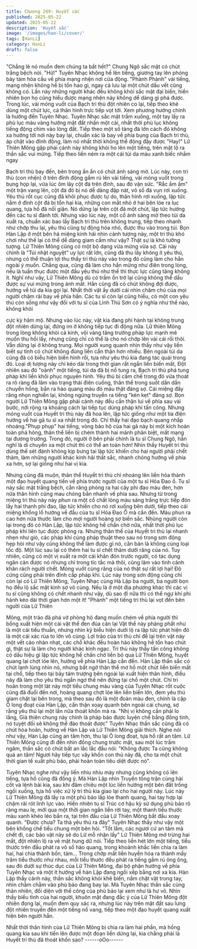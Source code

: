 ```yaml
---
title: Chương 269: Huyết sắc
published: 2025-05-22
updated: 2025-05-22
description: 'Huyết sắc'
image: '/images/han-li/cover/'
tags: [HanLi]
category: HanLi
draft: false
---
```


"Chẳng lẻ nó muốn đem chúng ta bắt hết?" Chung Ngô sắc mặt
có chút trắng bệch nói.
"Hừ!"
Tuyên Nhạc không hề lên tiếng, giương tay lên phóng bảy tám
hỏa cầu về phía mạng nhện nơi cửa động.
"Phành Phành" vài tiếng, mạng nhện không hề bị tổn hao gì, ngay
cả lưu lại một chút dấu vết cũng không có.
Lần này những người khác đều không khỏi sắc mặt đại biến, hiển
nhiên bọn họ cũng hiểu được mạng nhện này không dể dàng gì
phá được.
Trong lúc, vài móng vuốt của Bạch tri thù đột nhiên co lại, tiếp
theo khẻ dùng một chút lực, cả thân hình trực tiếp vọt tới. Xem
phương hướng chính là hướng đến Tuyên Nhạc.
Tuyên Nhạc sắc mặt trầm xuống, một tay lấy ra phù lục màu vàng
hướng mặt đất nhấn một cái, nhất thời phù lục không tiếng động
chìm vào lòng đất.
Tiếp theo một số tảng đá lớn cách đó không xa hướng tới nơi này
bay lại, chuẩn xác là bay về phía bụng của Bạch tri thù, áp chặt
vào đỉnh động, làm nó nhất thời không thể động đậy được
"Hay!"
Lữ Thiên Mông gặp phải cảnh này không khỏi ho lên một tiếng,
trên mặt lộ ra thần sắc vui mừng.
Tiếp theo liền ném ra một cái túi da màu xanh biếc nhắm ngay

Bạch tri thù bay đến, bên trong ẩn ẩn có chút ánh sáng mờ.
Lúc này, con tri thù (con nhện) ở trên đỉnh động gầm rú lên vài
tiếng, vài móng vuốt trong bụng họp lại, vừa lúc ôm lây cột đá trên
đỉnh, sau đó vận sức.
"Rắc ầm ầm" một trận vang lên, cột đá đó bị nó dễ dàng đập nát,
vô số đá vụn rơi xuống.
Yêu thú rốt cục cũng đã khôi phục được tự do, thân hình rơi
xuống, lập tức nằm ở đỉnh cột đá bị tổn hại kia, những con mắt
nhỏ ở hai bên lóe ra lục quang, tựa hồ đã nổi giận.
Nó dừng lại trên cột đá một chút, lập tức hướng đến các tu sĩ
đánh tới.
Nhưng vào lúc này, một cổ ánh sáng mờ theo túi da xuất ra,
chuẩn xác bao lấy Bạch tri thù trên không trung, tiếp theo nhanh
như chớp thu lại, yêu thú cũng tự động hóa nhỏ, được thu vào
trong túi.
Bọn Hàn Lập ở một bên há miệng kinh hãi nhìn cảnh tượng này,
một tri thù khó chơi như thế lại có thể dể dàng giam cầm như
vậy? Thật sự là khó tưởng tượng.
Lữ Thiên Mông cũng có một bộ dạng vừa mừng vừa sợ.
Cái này chính là "Túi nhật nguyệt" uy lực rất lớn, cũng đã thu lấy
không ít yêu thú, nhưng có thể thuận lợi thu thấy tri thù này vào
trong đó cũng làm cho hắn ngoài ý muốn. Chẳng qua, cũng đã
làm cho hắn mừng như điên trong lòng, nếu là tuần thục được
một đầu yêu thú như thế thì thực lực cũng tăng không ít.
Nghĩ như vây, Lữ Thiên Mông dù có trầm ổn trở lại cũng không
thể dấu được sự vui mừng trong ánh mắt. Hắn cũng đã có chút
không đợi được, hướng về túi da kia gọi lại. Nhất thời vật ấy dưới
cái nhìn chăm chú của mọi người chậm rãi bay về phía hắn.
Các tu sĩ còn lại cũng hiểu, có một con yêu thú còn sống như vậy
đối với tu sĩ của Linh Thú Sơn có ý nghĩa như thế nào, không khỏi

cực kỳ hâm mộ. Nhưng vào lúc này, vật kia đang phi hành tại
không trung đột nhiên dừng lại, đứng im ở không tiếp tục đi động
nữa.
Lữ thiên Mông trong lòng không khỏi cả kinh, vội vàng tăng
trưởng pháp lực mạnh mẽ muốn thu hồi lấy, nhưng cũng chỉ có
thể là cho nó chớp lên vài cái rồi thôi. Vẫn dừng lại ở không trung.
Mọi người xung quanh nhìn thấy như vậy liền biết sự tình có chút
không đúng liền cẩn thận hơn nhiều.
Bên ngoài túi da cũng đã có biểu hiện biến hình rồi, tựa như yêu
thú kia đang tác quái trong đó. Loại dị tượng này chỉ kéo dài trong
thời gian rất ngắn liền biến mất, Đột nhiên sau đó "oành" một
tiếng, túi da đã bị nổ tung ra, Bạch tri thù phá tung pháp khí liền
khôi phục nguyên hình.
Yêu thú bị cấm chế trong đó vừa thoát ra rõ ràng đã lâm vào trạng
thái điên cuồng, thân thể trong suốt dần dần chuyển hồng, bắn ra
hào quang màu đỏ máu thật đáng sợ. Cái miệng đầy răng nhọn
nghiến lại, không ngừng truyền ra tiếng "kèn kẹt" đáng sợ.
Bọn người Lữ Thiên Mông gặp phải cảnh này đều cẩn thận lui về
phía sau vài bước, nới rộng ra khoảng cách lại tiếp tục dùng pháp
khí tấn công.
Nhưng móng vuốt của Huyết tri thù này đã hoa lên, lập tức giống
như một tia điện hướng về hai gã tu sĩ xa nhất trong đó.
Chỉ thấy hai đạo bạch quang nhấp nhoáng."Phụp phụp" hai tiếng,
vòng bảo hộ của hai gã này bị một kích hoàn toàn phá hỏng, thân
thể liền bị chém thành hai mảnh phân biệt, mất mạng tại đương
trường. Trong đó, người ở bên phải chính là tu sĩ Chung Ngô, hắn
nghĩ là di chuyển xa một chút thì có thể an toàn hơn!
Nhìn thấy Huyết tri thù dùng thế sét đánh không kịp bưng tai lập
tức khiến cho hai người phải chết thảm, làm những người khác
kinh hãi thất sắc, nhanh chóng hướng về phía xa hơn, sợ lại
giống như hai vị kia.

Nhưng cũng đã muộn, thân thể Huyết tri thù chỉ nhoáng lên liền
hóa thành một đạo huyết quang tiến về phía trước người của một
tu sĩ Hóa Đao ổ.
Tu sĩ này sắc mặt trắng bệch, cắn răng phóng ra hai cây phi đao
màu đen, hơn nữa thân hình cũng mau chóng bắn nhanh về phía
sau.
Nhưng từ trong miệng tri thù này này phun ra một cổ chất lỏng
màu sáng trắng trực tiếp đón lấy hai thanh phi đao, lập tức khiến
cho nó rơi xuống bên dưới, tiếp theo cái miệng khổng lồ hướng
về đầu của tu sĩ Hóa Đao Ổ mà cắn đến.
Máu phun ra cao hơn nữa thước làm cho mợi người hoảng sợ
biến sắc.
Nhũng người còn lại trong đó có Hàn Lập, lập tức không hề chần
chờ nữa, nhất thời phù lục pháp khí liên tục được phóng ra.
Nhưng thân thể của Huyết tri thù lại nhanh nhẹn như gió, các
pháp khí cùng pháp thuật theo sau nó trong sơn động hẹp hòi
như vậy cũng không thể làm được gì nó, căn bản là không cùng
loại tốc độ. Một lúc sau lại có thêm hai tu sĩ chết thảm dưới răng
của nó.
Tuy nhiên, cũng có một vị xuất ra một cái khăn đón trước người,
có tác dụng ngăn cản được nó nhưng chỉ trong tíc tắc mà thôi,
cũng lâm vào tình cảnh khăn rách người chết. Móng vuốt cùng
răng của nó thật sự rất lợi hại! Độ cứng cũng phải trên đỉnh cấp
pháp khí.
Lúc này trong sơn động cũng chỉ còn lại có Lữ Thiên Mông,
Tuyên Nhạc cùng Hà Lập ba người, ba người bọn họ đều lộ sắc
mặt kinh sợ vô cùng.
Nếu là ở một địa phương khác thì các vị tu sĩ cũng không có chết
nhanh như vậy, dù sao đi nữa thì có thể ngự khí phi hành kéo dài
thời gian hơn một ít!
"Phành" một tiếng tri thù lại vọt đến bên người của Lữ Thiên

Mông, một trảo đã phá vở phòng hộ đang muốn chém về phía
người thì bổng xuất hiện một cái vật thể đen đúa cản lại
Vật thể này phảng phất như là một cái tiểu thuẫn, nhưng nhìn kỹ
biểu hiện dưới lộ ra lập tức phát hiện đó là một cái xác rùa to lớn
vô cùng. Lợi trảo của tri thù chỉ để lại trên vật này một vết cào
nhàn nhạt, các chỗ khác đều hoàn hảo không hề tổn hao chút gì,
thật sự là làm cho người khác kinh ngạc.
Tri thù này thấy tấn công không có dấu hiệu gì lập tức không hề
chần chờ liền bỏ qua Lữ Thiên Mông, huyết quang lại chợt lóe
lên, hướng về phía Hàn Lập cắn đến.
Hàn Lập thần sắc có chút lạnh lùng nhìn nó, nhưng bất ngờ thân
thể mơ hồ một chút liền biến mất tại chổ, tiếp theo tại bảy tám
trượng bên ngoài lại xuất hiện thân hình, điều này đã làm cho yêu
thú ngẩn ngơ thế nên đứng tại chổ một chút.
Chỉ trì hoãn trong một lát này một tiểu chung màu vàng của Tuyên
Nhạc rốt cuộc cũng đã đuổi đến nơi, hoàng quang chợt lóe lên
liền biến lớn, đem yêu thú giam chặt lại bên trong, mà theo sau đó
là một đoàn màu đen, chính là cặp Ô long đoạt của Hàn Lập, cẩn
thận xoay quanh bên ngoài cái chung, sợ rằng yêu thú lại một lần
nữa thoát khốn mà ra.
"Nhị vị không cần phải lo lắng, Già thiên chung này chính là pháp
bảo được luyện chế bằng đồng tinh, nó tuyệt đối sẽ không thể đào
thoát được" Tuyên Nhạc thần sắc cũng đã có chút hòa hoãn,
hướng về Hàn Lập và Lữ Thiên Mông giải thích.
Nghe nói như vậy, Hàn Lập cũng an tâm hơn, thu lại Ô long đoạt,
tựa hồ rất an tâm.
Lữ Thiên Mông cũng đi đến nhìn đồng chung trước mặt, sau một
lúc trầm ngâm, thần sắc có chút bất an lắc lắc đầu nói:
"Không được Ta cũng không quá an tâm! Ngươi hãy tiếp tục vây
khốn con thú này đã, cho ta một chút thời gian tế xuất phù bảo,
phải hoàn toàn tiêu diệt được nó".

Tuyên Nhạc nghe như vậy liền nhíu nhíu mày nhưng cũng không
có lên tiếng, tựa hồ cũng đã đồng ý.
Mà Hàn Lập nhìn Truyền tống trận cùng hài cốt và lệnh bài kia,
sau khi đăm chiêu một lúc liền hướng một bên đất trống ngồi
xuống, tựa hồ việc xử lý tri thù kia giao lại cho hai người này.
Lúc này Lữ Thiên Mông đã lấy ra một phù bảo lấp lóe thanh
quang, hai tay hợp lại chậm rãi rót linh lực vào.
Hiển nhiên tu sĩ Trúc cơ hậu kỳ sử dụng phù bảo rõ ràng mau lẹ,
mới qua một thời gian ngắn liền rời tay, một thanh tiểu thước màu
xanh khéo léo bắn ra, tại trên đầu của Lữ Thiên Mông bắt đầu
xoay quanh.
"Được chưa? Ta thả yêu thú ra đây" Tuyên Nhạc thấy như vậy
một bên khống chế tiểu chung một bên hỏi.
"Tốt lắm, các ngươi cứ an tâm mà chết đi, các bảo vật này sẽ do
Lữ mỗ nhận lấy" Lữ Thiên Mông mở trừng hai mắt, đột nhiên lộ ra
vẻ mặt hung dữ nói.
Tiếp theo liền hét lớn một tiếng, tiểu thước trên đầu phát ra vô số
hào quang, trong khoảnh khắc liền chia ra làm hai, hai chia thành
bốn, tám… Trong chớp mắt liền huyễn hóa ra thành mấy trăm tiểu
thước như nhau, mỗi tiểu thước đều phát ra tiếng gầm rú ông
ông, sau đó dưới sự thúc dục của Lữ Thiên Mông, đại bộ phận
hướng về phía Tuyên Nhạc và một ít hướng về hàn Lập đang
ngồi xếp bằng nơi xa kia.
Hàn Lập thấy cảnh này, thần sắc không khỏi khẽ biến, nắm chặt
vật trong tay, nhìn chằm chằm vào phù bảo đang bay lại. Mà
Tuyên Nhạc thần sắc cũng thản nhiên, đối diện với thế công của
phù bảo lại xem như là hư vô.
Nhìn thấy biểu tình của hai người, khuôn mặt đang đắc ý của Lữ
Thiên Mông đột nhiên đọng lại, muốn đem quy xác ra, nhưng lúc
này trên mặt đất sau lưng đột nhiên truyền đến một tiếng nổ vang,
tiếp theo một đạo huyết quang xuất hiện bên người hắn.

Nhất thời thân hình của Lữ Thiên Mông bị chia ra làm hai phần,
mà hồng quang kia sau khi tiến lên được một đoạn liền dừng lại,
kia chẳng phải là Huyết tri thù đã thoát khốn sao?
------oOo------
